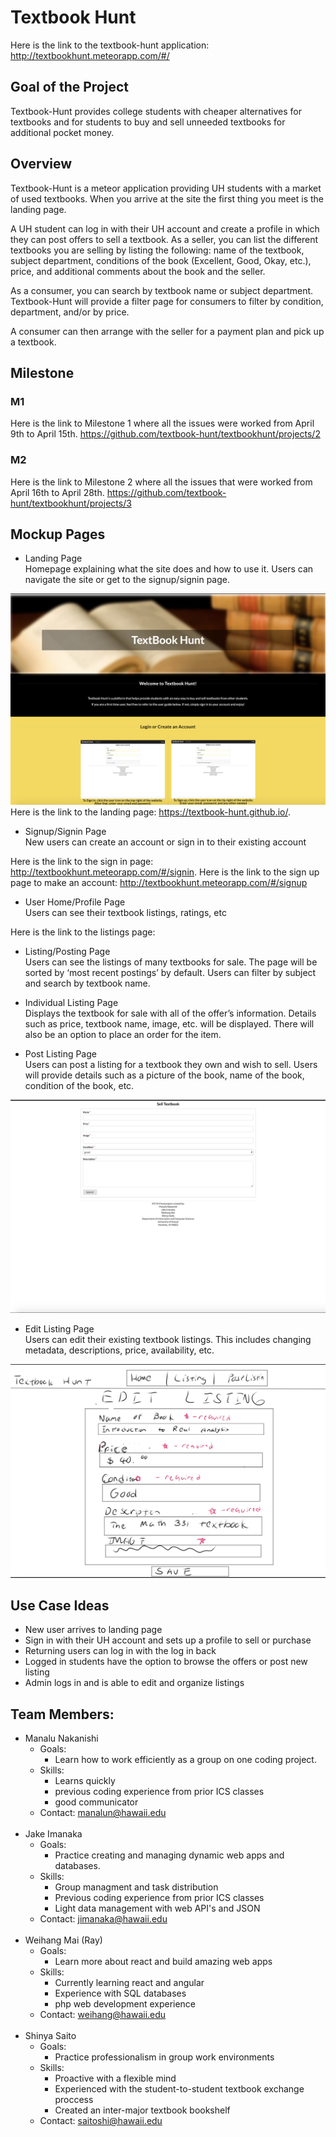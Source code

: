 # Textbook Hunt

Here is the link to the textbook-hunt application: http://textbookhunt.meteorapp.com/#/ 
## Goal of the Project 

Textbook-Hunt provides college students with cheaper alternatives for textbooks and for students to buy and sell unneeded textbooks for additional pocket money. 

## Overview

Textbook-Hunt is a meteor application providing UH students with a market of used textbooks. When you arrive at the site the first thing you meet is the landing page. 

A UH student can log in with their UH account and create a profile in which they can post offers to sell a textbook. As a seller, you can list the different textbooks you are selling by listing the following: name of the textbook, subject department, conditions of the book (Excellent, Good, Okay, etc.), price, and additional comments about the book and the seller.

As a consumer, you can search by textbook name or subject department. Textbook-Hunt will provide a filter page for consumers to filter by condition, department, and/or by price. 

A consumer can then arrange with the seller for a payment plan and pick up a textbook. 

## Milestone 

### M1 
Here is the link to Milestone 1 where all the issues were worked from April 9th to April 15th. 
https://github.com/textbook-hunt/textbookhunt/projects/2

### M2 
Here is the link to Milestone 2 where all the issues that were worked from April 16th to April 28th. 
https://github.com/textbook-hunt/textbookhunt/projects/3


## Mockup Pages

* Landing Page <br/>
Homepage explaining what the site does and how to use it.  Users can navigate the site or get to the signup/signin page. 

![](doc/landing-mockup.png)
Here is the link to the landing page: https://textbook-hunt.github.io/.

* Signup/Signin Page <br/>
New users can create an account or sign in to their existing account

Here is the link to the sign in page: http://textbookhunt.meteorapp.com/#/signin.
Here is the link to the sign up page to make an account: http://textbookhunt.meteorapp.com/#/signup
* User Home/Profile Page <br/>
Users can see their textbook listings, ratings, etc

Here is the link to the listings page: 
* Listing/Posting Page <br/>
Users can see the listings of many textbooks for sale.  The page will be sorted by ‘most recent postings’ by default.  Users can filter by subject and search by textbook name.


* Individual Listing Page <br/>
Displays the textbook for sale with all of the offer’s information.  Details such as price, textbook name, image, etc. will be displayed.  There will also be an option to place an order for the item.

* Post Listing Page <br/>
Users can post a listing for a textbook they own and wish to sell.  Users will provide details such as a picture of the book, name of the book, condition of the book, etc.

![](doc/postListing.png)
* Edit Listing Page <br/>
Users can edit their existing textbook listings.  This includes changing metadata, descriptions, price, availability, etc.

![](doc/editListing.png)


## Use Case Ideas 

* New user arrives to landing page 
* Sign in with their UH account and sets up a profile to sell or purchase 
* Returning users can log in with the log in back 
* Logged in students have the option to browse the offers or post new listing 
* Admin logs in and is able to edit and organize listings 

## Team Members:

* Manalu Nakanishi
  * Goals:
    * Learn how to work efficiently as a group on one coding project.
  * Skills:
    * Learns quickly
    * previous coding experience from prior ICS classes
    * good communicator
  * Contact: manalun@hawaii.edu
  <br/>
* Jake Imanaka
  * Goals:
    * Practice creating and managing dynamic web apps and databases.
  * Skills:
    * Group managment and task distribution
    * Previous coding experience from prior ICS classes
    * Light data management with web API's and JSON
  * Contact: jimanaka@hawaii.edu
  <br/>
* Weihang Mai (Ray)
  * Goals:
    * Learn more about react and build amazing web apps
  * Skills:
    * Currently learning react and angular
    * Experience with SQL databases
    * php web development experience
  * Contact: weihang@hawaii.edu
  <br/>
* Shinya Saito
  * Goals:
    * Practice professionalism in group work environments
  * Skills:
    * Proactive with a flexible mind
    * Experienced with the student-to-student textbook exchange proccess 
    * Created an inter-major textbook bookshelf
  * Contact: saitoshi@hawaii.edu
  
    

